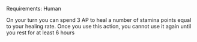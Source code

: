 Requirements: Human

On your turn you can spend 3 AP to heal a number of stamina points equal to your healing rate. Once you use this action, you cannot use it again until you rest for at least 6 hours